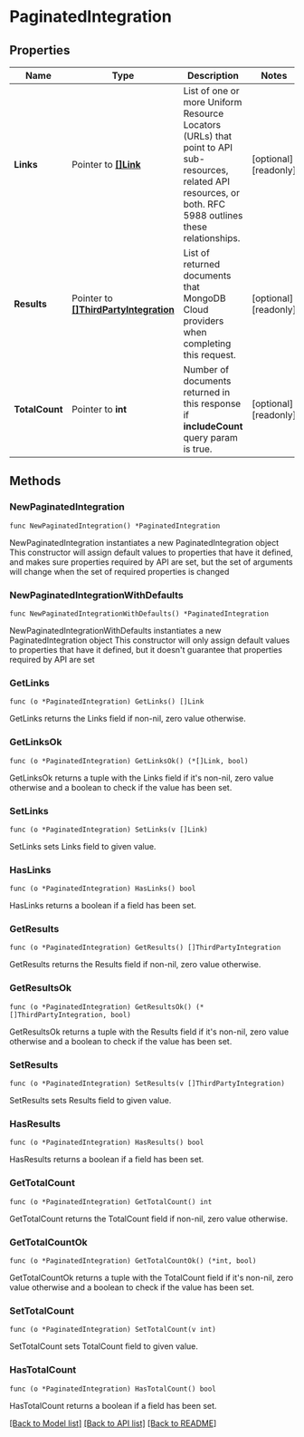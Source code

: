 # PaginatedIntegration

## Properties

Name | Type | Description | Notes
------------ | ------------- | ------------- | -------------
**Links** | Pointer to [**[]Link**](Link.md) | List of one or more Uniform Resource Locators (URLs) that point to API sub-resources, related API resources, or both. RFC 5988 outlines these relationships. | [optional] [readonly] 
**Results** | Pointer to [**[]ThirdPartyIntegration**](ThirdPartyIntegration.md) | List of returned documents that MongoDB Cloud providers when completing this request. | [optional] [readonly] 
**TotalCount** | Pointer to **int** | Number of documents returned in this response if **includeCount** query param is true. | [optional] [readonly] 

## Methods

### NewPaginatedIntegration

`func NewPaginatedIntegration() *PaginatedIntegration`

NewPaginatedIntegration instantiates a new PaginatedIntegration object
This constructor will assign default values to properties that have it defined,
and makes sure properties required by API are set, but the set of arguments
will change when the set of required properties is changed

### NewPaginatedIntegrationWithDefaults

`func NewPaginatedIntegrationWithDefaults() *PaginatedIntegration`

NewPaginatedIntegrationWithDefaults instantiates a new PaginatedIntegration object
This constructor will only assign default values to properties that have it defined,
but it doesn't guarantee that properties required by API are set

### GetLinks

`func (o *PaginatedIntegration) GetLinks() []Link`

GetLinks returns the Links field if non-nil, zero value otherwise.

### GetLinksOk

`func (o *PaginatedIntegration) GetLinksOk() (*[]Link, bool)`

GetLinksOk returns a tuple with the Links field if it's non-nil, zero value otherwise
and a boolean to check if the value has been set.

### SetLinks

`func (o *PaginatedIntegration) SetLinks(v []Link)`

SetLinks sets Links field to given value.

### HasLinks

`func (o *PaginatedIntegration) HasLinks() bool`

HasLinks returns a boolean if a field has been set.
### GetResults

`func (o *PaginatedIntegration) GetResults() []ThirdPartyIntegration`

GetResults returns the Results field if non-nil, zero value otherwise.

### GetResultsOk

`func (o *PaginatedIntegration) GetResultsOk() (*[]ThirdPartyIntegration, bool)`

GetResultsOk returns a tuple with the Results field if it's non-nil, zero value otherwise
and a boolean to check if the value has been set.

### SetResults

`func (o *PaginatedIntegration) SetResults(v []ThirdPartyIntegration)`

SetResults sets Results field to given value.

### HasResults

`func (o *PaginatedIntegration) HasResults() bool`

HasResults returns a boolean if a field has been set.
### GetTotalCount

`func (o *PaginatedIntegration) GetTotalCount() int`

GetTotalCount returns the TotalCount field if non-nil, zero value otherwise.

### GetTotalCountOk

`func (o *PaginatedIntegration) GetTotalCountOk() (*int, bool)`

GetTotalCountOk returns a tuple with the TotalCount field if it's non-nil, zero value otherwise
and a boolean to check if the value has been set.

### SetTotalCount

`func (o *PaginatedIntegration) SetTotalCount(v int)`

SetTotalCount sets TotalCount field to given value.

### HasTotalCount

`func (o *PaginatedIntegration) HasTotalCount() bool`

HasTotalCount returns a boolean if a field has been set.

[[Back to Model list]](../README.md#documentation-for-models) [[Back to API list]](../README.md#documentation-for-api-endpoints) [[Back to README]](../README.md)


